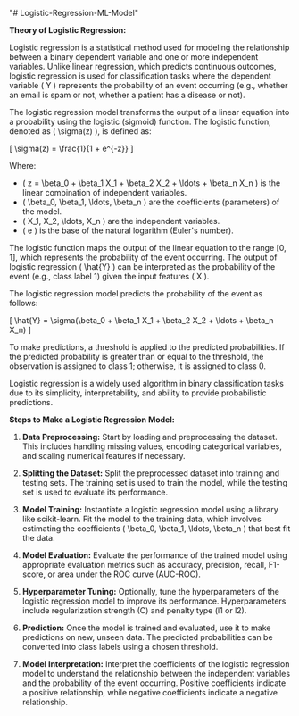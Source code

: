 "# Logistic-Regression-ML-Model" 

**Theory of Logistic Regression:**

Logistic regression is a statistical method used for modeling the relationship between a binary dependent variable and one or more independent variables. Unlike linear regression, which predicts continuous outcomes, logistic regression is used for classification tasks where the dependent variable \( Y \) represents the probability of an event occurring (e.g., whether an email is spam or not, whether a patient has a disease or not).

The logistic regression model transforms the output of a linear equation into a probability using the logistic (sigmoid) function. The logistic function, denoted as \( \sigma(z) \), is defined as:

\[ \sigma(z) = \frac{1}{1 + e^{-z}} \]

Where:
- \( z = \beta_0 + \beta_1 X_1 + \beta_2 X_2 + \ldots + \beta_n X_n \) is the linear combination of independent variables.
- \( \beta_0, \beta_1, \ldots, \beta_n \) are the coefficients (parameters) of the model.
- \( X_1, X_2, \ldots, X_n \) are the independent variables.
- \( e \) is the base of the natural logarithm (Euler's number).

The logistic function maps the output of the linear equation to the range [0, 1], which represents the probability of the event occurring. The output of logistic regression \( \hat{Y} \) can be interpreted as the probability of the event (e.g., class label 1) given the input features \( X \).

The logistic regression model predicts the probability of the event as follows:

\[ \hat{Y} = \sigma(\beta_0 + \beta_1 X_1 + \beta_2 X_2 + \ldots + \beta_n X_n) \]

To make predictions, a threshold is applied to the predicted probabilities. If the predicted probability is greater than or equal to the threshold, the observation is assigned to class 1; otherwise, it is assigned to class 0.

Logistic regression is a widely used algorithm in binary classification tasks due to its simplicity, interpretability, and ability to provide probabilistic predictions.

**Steps to Make a Logistic Regression Model:**

1. **Data Preprocessing:** Start by loading and preprocessing the dataset. This includes handling missing values, encoding categorical variables, and scaling numerical features if necessary.

2. **Splitting the Dataset:** Split the preprocessed dataset into training and testing sets. The training set is used to train the model, while the testing set is used to evaluate its performance.

3. **Model Training:** Instantiate a logistic regression model using a library like scikit-learn. Fit the model to the training data, which involves estimating the coefficients \( \beta_0, \beta_1, \ldots, \beta_n \) that best fit the data.

4. **Model Evaluation:** Evaluate the performance of the trained model using appropriate evaluation metrics such as accuracy, precision, recall, F1-score, or area under the ROC curve (AUC-ROC).

5. **Hyperparameter Tuning:** Optionally, tune the hyperparameters of the logistic regression model to improve its performance. Hyperparameters include regularization strength (C) and penalty type (l1 or l2).

6. **Prediction:** Once the model is trained and evaluated, use it to make predictions on new, unseen data. The predicted probabilities can be converted into class labels using a chosen threshold.

7. **Model Interpretation:** Interpret the coefficients of the logistic regression model to understand the relationship between the independent variables and the probability of the event occurring. Positive coefficients indicate a positive relationship, while negative coefficients indicate a negative relationship.
